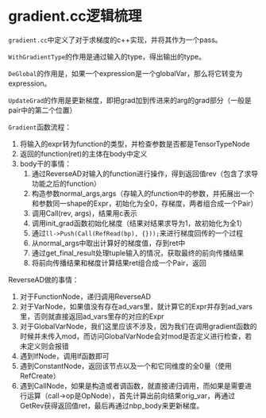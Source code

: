 # gradient.cc逻辑梳理

`gradient.cc`中定义了对于求梯度的c++实现，并将其作为一个pass。



`WithGradientType`的作用是通过输入的type，得出输出的type。

`DeGlobal`的作用是，如果一个expression是一个globalVar，那么将它转变为expression。

`UpdateGrad`的作用是更新梯度，即把grad加到传进来的arg的grad部分（一般是pair中的第二个位置）



`Gradient`函数流程：

1. 将输入的expr转为function的类型，并检查参数是否都是TensorTypeNode
2. 返回的function(ret)的主体在body中定义
3. body干的事情：
   1. 通过ReverseAD对输入的function进行操作，得到返回值rev（包含了求导功能之后的function）
   2. 构造参数normal_args,args（存输入的function中的参数，并拓展出一个和参数同一shape的Expr，初始化为全0，存梯度，两者组合成一个Pair）
   3. 调用Call(rev, args)，结果用c表示
   4. 调用init_grad函数初始化梯度（结果对结果求导为1，故初始化为全1）
   5. 通过`ll->Push(Call(RefRead(bp), {}));`来进行梯度回传的一个过程
   6. 从normal_args中取出计算好的梯度值，存到ret中
   7. 通过get_final_result处理tuple输入的情况，获取最终的前向传播结果
   8. 将前向传播结果和梯度计算结果ret组合成一个Pair，返回



ReverseAD做的事情：

1. 对于FunctionNode，递归调用ReverseAD
2. 对于VarNode，如果值没有存在ad_vars里，就计算它的Expr并存到ad_vars里，否则就直接返回ad_vars里存的对应的Expr
3. 对于GlobalVarNode，我们这里应该不涉及，因为我们在调用gradient函数的时候并未传入mod，而访问GlobalVarNode会对mod是否定义进行检查，若未定义则会报错
4. 遇到IfNode，调用If函数即可
5. 遇到ConstantNode，返回该节点以及一个和它同维度的全0量（使用RefCreate）
6. 遇到CallNode，如果是构造或者调函数，就直接递归调用，而如果是需要进行运算（call->op是OpNode），首先计算出前向结果orig_var，再通过GetRev获得返回值ret，最后再通过nbp_body来更新梯度。





